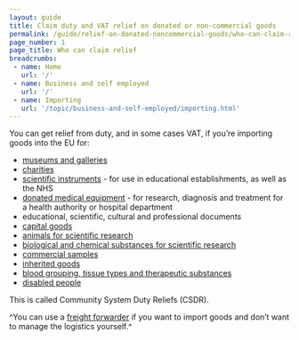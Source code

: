 ```yaml
---
layout: guide
title: Claim duty and VAT relief on donated or non-commercial goods
permalink: /guide/relief-on-donated-noncommercial-goods/who-can-claim-relief.html
page_number: 1
page_title: Who can claim relief
breadcrumbs:
 - name: Home
   url: '/'
 - name: Business and self employed
   url: '/'
 - name: Importing
   url: '/topic/business-and-self-employed/importing.html'   
---
```


You can get relief from duty, and in some cases VAT, if you’re importing goods into the EU for:

- [museums and galleries](/guide/relief-on-donated-noncommercial-goods/museums-galleries.html)
- [charities](/guide/relief-on-donated-noncommercial-goods/charities.html) 
- [scientific instruments](/guide/relief-on-donated-noncommercial-goods/scientific-instruments.html) - for use in educational establishments, as well as the NHS
- [donated medical equipment](/guide/relief-on-donated-noncommercial-goods/donated-medical-equipment.html) - for research, diagnosis and treatment for a health authority or hospital department 
- educational, scientific, cultural and professional documents
- [capital goods](/guide/relief-on-donated-noncommercial-goods/capital-goods.html) 
- [animals for scientific research](/guide/relief-on-donated-noncommercial-goods/animals-for-scientific-research.html)
- [biological and chemical substances for scientific research](/guide/relief-on-donated-noncommercial-goods/biological-chemical-substances-scientific-research.html)
- [commercial samples](/guide/relief-on-donated-noncommercial-goods/commercial-samples.html)
- [inherited goods](/guide/relief-on-donated-noncommercial-goods/inherited-goods.html)
- [blood grouping, tissue types and therapeutic substances](/guide/relief-on-donated-noncommercial-goods/biological-chemical-substances-scientific-research.html)
- [disabled people](/guide/relief-on-donated-noncommercial-goods/disabled-people.html)

This is called Community System Duty Reliefs (CSDR).

^You can use a [freight forwarder](http://www.bifa.org/members) if you want to import goods and don’t want to manage the logistics yourself.^
